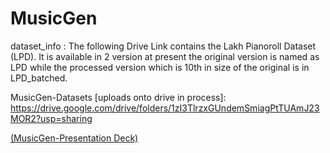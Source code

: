 # MusicGen

dataset_info : The following Drive Link contains the Lakh Pianoroll Dataset (LPD). It is available in 2 version at present the original version is named as LPD while the processed version which is 10th in size of the original is in LPD_batched. 

MusicGen-Datasets [uploads onto drive in process]: https://drive.google.com/drive/folders/1zI3TlrzxGUndemSmiagPtTUAmJ23MOR2?usp=sharing

[(MusicGen-Presentation Deck)](https://github.com/ProPranu6/MusicGen/blob/spotlight/ML%20Project%20Initial%20Check-in%20Presentation.pdf)





